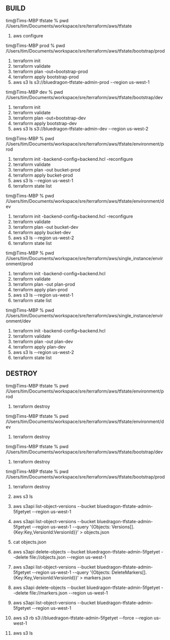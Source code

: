
BUILD
-----
tim@Tims-MBP tfstate % pwd
/Users/tim/Documents/workspace/sre/terraform/aws/tfstate

1. aws configure

tim@Tims-MBP prod % pwd
/Users/tim/Documents/workspace/sre/terraform/aws/tfstate/bootstrap/prod

1. terraform init
2. terraform validate
3. terraform plan -out=bootstrap-prod
4. terraform apply bootstrap-prod
5. aws s3 ls s3://bluedragon-tfstate-admin-prod --region us-west-1

tim@Tims-MBP dev % pwd
/Users/tim/Documents/workspace/sre/terraform/aws/tfstate/bootstrap/dev

1. terraform init
2. terraform validate
3. terraform plan -out=bootstrap-dev
4. terraform apply bootstrap-dev
5. aws s3 ls s3://bluedragon-tfstate-admin-dev --region us-west-2

tim@Tims-MBP % pwd
/Users/tim/Documents/workspace/sre/terraform/aws/tfstate/environment/prod

1. terraform init -backend-config=backend.hcl -reconfigure
2. terraform validate
3. terraform plan -out bucket-prod
4. terraform apply bucket-prod
5. aws s3 ls --region us-west-1
6. terraform state list

tim@Tims-MBP % pwd
/Users/tim/Documents/workspace/sre/terraform/aws/tfstate/environment/dev

1. terraform init -backend-config=backend.hcl -reconfigure
2. terraform validate
3. terraform plan -out bucket-dev
4. terraform apply bucket-dev
5. aws s3 ls --region us-west-2
6. terraform state list

tim@Tims-MBP % pwd
/Users/tim/Documents/workspace/sre/terraform/aws/single_instance/environment/prod

1. terraform init -backend-config=backend.hcl 
2. terraform validate
3. terraform plan -out plan-prod
4. terraform apply plan-prod
5. aws s3 ls --region us-west-1
6. terraform state list

tim@Tims-MBP % pwd
/Users/tim/Documents/workspace/sre/terraform/aws/single_instance/environment/dev

1. terraform init -backend-config=backend.hcl 
2. terraform validate
3. terraform plan -out plan-dev
4. terraform apply plan-dev
5. aws s3 ls --region us-west-2
6. terraform state list

DESTROY
-------
tim@Tims-MBP tfstate % pwd
/Users/tim/Documents/workspace/sre/terraform/aws/tfstate/environment/prod

1. terraform destroy

tim@Tims-MBP tfstate % pwd
/Users/tim/Documents/workspace/sre/terraform/aws/tfstate/environment/dev

1. terraform destroy

tim@Tims-MBP tfstate % pwd
/Users/tim/Documents/workspace/sre/terraform/aws/tfstate/bootstrap/dev

1. terraform destroy

tim@Tims-MBP tfstate % pwd
/Users/tim/Documents/workspace/sre/terraform/aws/tfstate/bootstrap/prod

1. terraform destroy

01. aws s3 ls
02. aws s3api list-object-versions --bucket bluedragon-tfstate-admin-5fgetyet --region us-west-1
03. aws s3api list-object-versions --bucket bluedragon-tfstate-admin-5fgetyet --region us-west-1 --query '{Objects: Versions[].{Key:Key,VersionId:VersionId}}' > objects.json
04. cat objects.json 
05. aws s3api delete-objects --bucket bluedragon-tfstate-admin-5fgetyet --delete file://objects.json --region us-west-1
06. aws s3api list-object-versions --bucket bluedragon-tfstate-admin-5fgetyet --region us-west-1 --query '{Objects: DeleteMarkers[].{Key:Key,VersionId:VersionId}}' > markers.json
07. aws s3api delete-objects --bucket bluedragon-tfstate-admin-5fgetyet --delete file://markers.json --region us-west-1
08. aws s3api list-object-versions --bucket bluedragon-tfstate-admin-5fgetyet --region us-west-1
09. aws s3 rb s3://bluedragon-tfstate-admin-5fgetyet --force --region us-west-1
10. aws s3 ls

